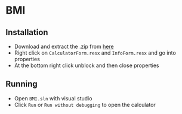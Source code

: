 # BMI

## Installation

- Download and extract the .zip from [here](https://github.com/J4C0B3Y/BMI/archive/refs/heads/master.zip)
- Right click on `CalculatorForm.resx` and `InfoForm.resx` and go into properties
- At the bottom right click unblock and then close properties

## Running

- Open `BMI.sln` with visual studio
- Click `Run` or `Run without debugging` to open the calculator
